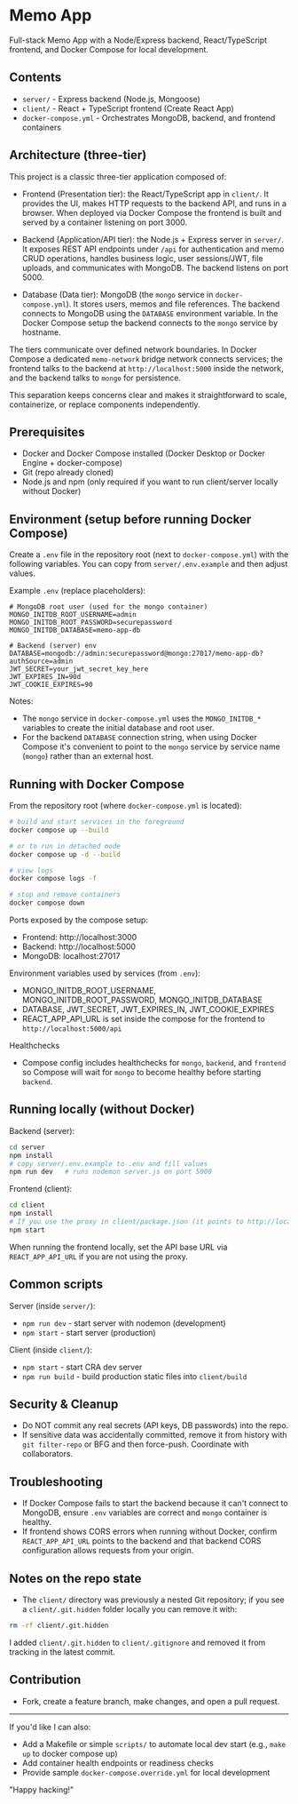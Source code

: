 # Memo App

Full-stack Memo App with a Node/Express backend, React/TypeScript frontend, and Docker Compose for local development.

## Contents
- `server/` - Express backend (Node.js, Mongoose)
- `client/` - React + TypeScript frontend (Create React App)
- `docker-compose.yml` - Orchestrates MongoDB, backend, and frontend containers

## Architecture (three-tier)

This project is a classic three-tier application composed of:

- Frontend (Presentation tier): the React/TypeScript app in `client/`. It provides the UI, makes HTTP requests to the backend API, and runs in a browser. When deployed via Docker Compose the frontend is built and served by a container listening on port 3000.

- Backend (Application/API tier): the Node.js + Express server in `server/`. It exposes REST API endpoints under `/api` for authentication and memo CRUD operations, handles business logic, user sessions/JWT, file uploads, and communicates with MongoDB. The backend listens on port 5000.

- Database (Data tier): MongoDB (the `mongo` service in `docker-compose.yml`). It stores users, memos and file references. The backend connects to MongoDB using the `DATABASE` environment variable. In the Docker Compose setup the backend connects to the `mongo` service by hostname.

The tiers communicate over defined network boundaries. In Docker Compose a dedicated `memo-network` bridge network connects services; the frontend talks to the backend at `http://localhost:5000` inside the network, and the backend talks to `mongo` for persistence.

This separation keeps concerns clear and makes it straightforward to scale, containerize, or replace components independently.

## Prerequisites
- Docker and Docker Compose installed (Docker Desktop or Docker Engine + docker-compose)
- Git (repo already cloned)
- Node.js and npm (only required if you want to run client/server locally without Docker)

## Environment (setup before running Docker Compose)

Create a `.env` file in the repository root (next to `docker-compose.yml`) with the following variables. You can copy from `server/.env.example` and then adjust values.

Example `.env` (replace placeholders):

```
# MongoDB root user (used for the mongo container)
MONGO_INITDB_ROOT_USERNAME=admin
MONGO_INITDB_ROOT_PASSWORD=securepassword
MONGO_INITDB_DATABASE=memo-app-db

# Backend (server) env
DATABASE=mongodb://admin:securepassword@mongo:27017/memo-app-db?authSource=admin
JWT_SECRET=your_jwt_secret_key_here
JWT_EXPIRES_IN=90d
JWT_COOKIE_EXPIRES=90

```

Notes:
- The `mongo` service in `docker-compose.yml` uses the `MONGO_INITDB_*` variables to create the initial database and root user.
- For the backend `DATABASE` connection string, when using Docker Compose it's convenient to point to the `mongo` service by service name (`mongo`) rather than an external host.

## Running with Docker Compose

From the repository root (where `docker-compose.yml` is located):

```bash
# build and start services in the foreground
docker compose up --build

# or to run in detached mode
docker compose up -d --build

# view logs
docker compose logs -f

# stop and remove containers
docker compose down
```

Ports exposed by the compose setup:
- Frontend: http://localhost:3000
- Backend: http://localhost:5000
- MongoDB: localhost:27017

Environment variables used by services (from `.env`):
- MONGO_INITDB_ROOT_USERNAME, MONGO_INITDB_ROOT_PASSWORD, MONGO_INITDB_DATABASE
- DATABASE, JWT_SECRET, JWT_EXPIRES_IN, JWT_COOKIE_EXPIRES
- REACT_APP_API_URL is set inside the compose for the frontend to `http://localhost:5000/api`

Healthchecks
- Compose config includes healthchecks for `mongo`, `backend`, and `frontend` so Compose will wait for `mongo` to become healthy before starting `backend`.

## Running locally (without Docker)

Backend (server):

```bash
cd server
npm install
# copy server/.env.example to .env and fill values
npm run dev   # runs nodemon server.js on port 5000
```

Frontend (client):

```bash
cd client
npm install
# If you use the proxy in client/package.json (it points to http://localhost:5000), you can run:
npm start
```

When running the frontend locally, set the API base URL via `REACT_APP_API_URL` if you are not using the proxy.

## Common scripts

Server (inside `server/`):
- `npm run dev` - start server with nodemon (development)
- `npm start` - start server (production)

Client (inside `client/`):
- `npm start` - start CRA dev server
- `npm run build` - build production static files into `client/build`

## Security & Cleanup
- Do NOT commit any real secrets (API keys, DB passwords) into the repo.
- If sensitive data was accidentally committed, remove it from history with `git filter-repo` or BFG and then force-push. Coordinate with collaborators.

## Troubleshooting
- If Docker Compose fails to start the backend because it can't connect to MongoDB, ensure `.env` variables are correct and `mongo` container is healthy.
- If frontend shows CORS errors when running without Docker, confirm `REACT_APP_API_URL` points to the backend and that backend CORS configuration allows requests from your origin.

## Notes on the repo state
- The `client/` directory was previously a nested Git repository; if you see a `client/.git.hidden` folder locally you can remove it with:

```bash
rm -rf client/.git.hidden
```

I added `client/.git.hidden` to `client/.gitignore` and removed it from tracking in the latest commit.

## Contribution
- Fork, create a feature branch, make changes, and open a pull request.

---

If you'd like I can also:
- Add a Makefile or simple `scripts/` to automate local dev start (e.g., `make up` to docker compose up)
- Add container health endpoints or readiness checks
- Provide sample `docker-compose.override.yml` for local development

"Happy hacking!"
